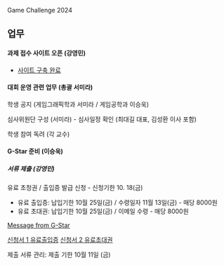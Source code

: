 Game Challenge 2024

## 업무 

#### 과제 접수 사이트 오픈 (강영민) 
- [사이트 구축 완료](https://url.kr/uecc9d)

#### 대회 운영 관련 업무 (총괄 서미라)

  학생 공지 (게임그래픽학과 서미라 / 게임공학과 이승욱)

  심사위원단 구성 (서미라) - 심사일정 확인 (최대길 대표, 김성환 이사 포함)

  학생 참여 독려 (각 교수)


#### G-Star 준비 (이승욱)

##### 서류 제출 (강영민)

 유료 초청권 / 출입증 발급 신청 - 신청기한 10. 18(금)

 - 유료 출입증: 납입기한 10월 25일(금) / 수령일자 11월 13일(금) - 매당 8000원
 - 유료 초대권: 납입기한 10월 25일(금) / 이메일 수령 - 매당 8000원

 [Message from G-Star](https://github.com/dknife/TUGameChallenge2024_GStar/blob/main/EMails/passRequest.txt)

 [신청서 1 유료출입증]() 
 [신청서 2 유료초대권](https://github.com/dknife/TUGameChallenge2024_GStar/blob/main/files/%EC%A7%80%EC%8A%A4%ED%83%80%202024%20BTC%20%EC%A0%84%EC%9A%A9%20%EC%B4%88%EB%8C%80%EA%B6%8C%20%EC%8B%A0%EC%B2%AD%EC%84%9C_BTC%EC%A0%84%EC%B2%B4.docx)

 제출 서류 관리: 제출 기한 10월 11일 (금)

   




